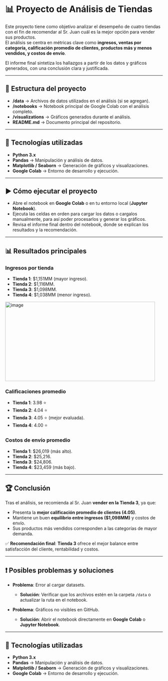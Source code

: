 # 📊 Proyecto de Análisis de Tiendas

Este proyecto tiene como objetivo analizar el desempeño de cuatro tiendas con el fin de recomendar al Sr. Juan cuál es la mejor opción para vender sus productos.  
El análisis se centra en métricas clave como **ingresos, ventas por categoría, calificación promedio de clientes, productos más y menos vendidos, y costos de envío**.  

El informe final sintetiza los hallazgos a partir de los datos y gráficos generados, con una conclusión clara y justificada.

---

## 📂 Estructura del proyecto

- **/data** → Archivos de datos utilizados en el análisis (si se agregan).  
- **/notebooks** → Notebook principal de Google Colab con el análisis completo.  
- **/visualizations** → Gráficos generados durante el análisis.  
- **README.md** → Documento principal del repositorio.  

---

## 🚀 Tecnologías utilizadas

- **Python 3.x**  
- **Pandas** → Manipulación y análisis de datos.  
- **Matplotlib / Seaborn** → Generación de gráficos y visualizaciones.  
- **Google Colab** → Entorno de desarrollo y ejecución.  

---

## ▶️ Cómo ejecutar el proyecto

- Abre el notebook en **Google Colab** o en tu entorno local (**Jupyter Notebook**).  
- Ejecuta las celdas en orden para cargar los datos o cargalos manualmente, para así poder procesarlos y generar los gráficos.  
- Revisa el informe final dentro del notebook, donde se explican los resultados y la recomendación.  

---
## 📊 Resultados principales

### Ingresos por tienda
- **Tienda 1**: $1,151MM (mayor ingreso).
- **Tienda 2**: $1,116MM.
- **Tienda 3**: $1,098MM.
- **Tienda 4**: $1,038MM (menor ingreso).
<img width="479" height="253" alt="image" src="https://github.com/user-attachments/assets/6228e666-a45a-46c4-9798-a9de444d7058" />

### Calificaciones promedio
- **Tienda 1**: 3.98 ⭐  
- **Tienda 2**: 4.04 ⭐  
- **Tienda 3**: 4.05 ⭐ (mejor evaluada).  
- **Tienda 4**: 4.00 ⭐  

### Costos de envío promedio
- **Tienda 1**: $26,019 (más alto).  
- **Tienda 2**: $25,216.  
- **Tienda 3**: $24,806.  
- **Tienda 4**: $23,459 (más bajo). 

---

## 🏆 Conclusión

Tras el análisis, se recomienda al Sr. Juan **vender en la Tienda 3**, ya que:  

- Presenta la **mejor calificación promedio de clientes (4.05)**.  
- Mantiene un buen **equilibrio entre ingresos ($1,098MM)** y costos de envío.  
- Sus productos más vendidos corresponden a las categorías de mayor demanda.  

✅ **Recomendación final**: **Tienda 3** ofrece el mejor balance entre satisfacción del cliente, rentabilidad y costos.  

---

## ❗ Posibles problemas y soluciones

- **Problema**: Error al cargar datasets.  
  - **Solución**: Verificar que los archivos estén en la carpeta `/data` o actualizar la ruta en el notebook.  

- **Problema**: Gráficos no visibles en GitHub.  
  - **Solución**: Abrir el notebook directamente en **Google Colab** o **Jupyter Notebook**.

---

## 🚀 Tecnologías utilizadas

- **Python 3.x**  
- **Pandas** → Manipulación y análisis de datos.  
- **Matplotlib / Seaborn** → Generación de gráficos y visualizaciones.  
- **Google Colab** → Entorno de desarrollo y ejecución.  
